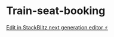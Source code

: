 # Train-seat-booking

[Edit in StackBlitz next generation editor ⚡️](https://stackblitz.com/~/github.com/NIRANJANAPM123/Train-seat-booking)